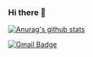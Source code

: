 ### Hi there 👋
[![Anurag's github stats](https://github-readme-stats.vercel.app/api?username=mintai09&show_icons=true&theme=vue)](https://github.com/anuraghazra/github-readme-stats)


[![Gmail Badge](https://img.shields.io/badge/Gmail-d14836?style=flat-square&logo=Gmail&logoColor=white&link=mailto:snugyun01@gmail.com)](mailto:mintai09@gmail.com)
<!--
**mintai09/mintai09** is a ✨ _special_ ✨ repository because its `README.md` (this file) appears on your GitHub profile.
[![Anurag's github stats](https://github-readme-stats.vercel.app/api?username=mintai09&show_icons=true&theme=dark)](https://github.com/anuraghazra/github-readme-stats)
[![Gmail Badge](https://img.shields.io/badge/Gmail-d14836?style=flat-square&logo=Gmail&logoColor=white&link=mailto:snugyun01@gmail.com)](mailto:mintai09@gmail.com)
